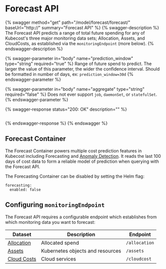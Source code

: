 # Forecast API

{% swagger method="get" path="/model/forecast/forecast/<monitoringEndpoint>" baseUrl="http://<your-kubecost-address>" summary="Forecast API" %}
{% swagger-description %}
The Forecast API predicts a range of total future spending for any of Kubecost's three major monitoring data sets; Allocation, Assets, and CloudCosts, as established via the `monitoringEndpoint` (more below).
{% endswagger-description %}

{% swagger-parameter in="body" name="prediction_window" type="string" required="true" %}
Range of future spend to predict. The larger the value of this parameter, the wider the confidence interval. Should be formatted in number of days, ex: `prediction_window=30d`
{% endswagger-parameter %}

{% swagger-parameter in="body" name="aggregate" type="string" required="false" %}
Does not ever support `job`, `daemonSet`, or `statefulSet`.
{% endswagger-parameter %}

{% swagger-response status="200: OK" description="" %}
```

```
{% endswagger-response %}
{% endswagger %}

## Forecast Container

The Forecast Container powers multiple cost prediction features in Kubecost including Forecasting and [Anomaly Detection](/using-kubecost/navigating-the-kubecost-ui/anomaly-detection.md). It reads the last 100 days of cost data to form a reliable model of prediction when querying with the Forecast API.

The Forecasting Container can be disabled by setting the Helm flag:

```
forecasting:
  enabled: false

```

## Configuring `monitoringEndpoint`

The Forecast API requires a configurable endpoint which establishes from which monitoring data you want to forecast:

| Dataset | Description | Endpoint |
|---|---|---|
| [Allocation](/using-kubecost/navigating-the-kubecost-ui/cost-allocation/README.md) | Allocated spend | `/allocation` |
| [Assets](/using-kubecost/navigating-the-kubecost-ui/assets.md) | Kubernetes objects and resources | `/assets` |
| [Cloud Costs](/using-kubecost/navigating-the-kubecost-ui/cloud-costs-explorer/cloud-costs-explorer.md) | Cloud services | `/cloudcost` |

